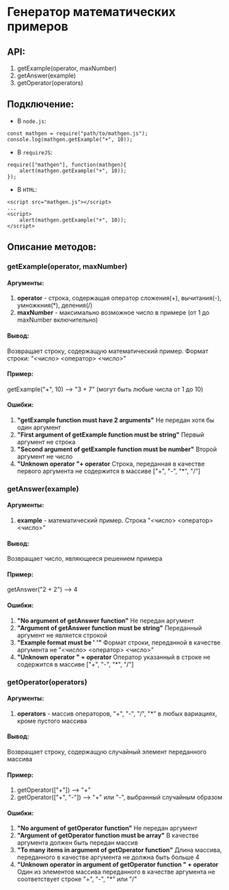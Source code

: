 ﻿Генератор математических примеров
=================================

API:
----
1. getExample(operator, maxNumber)
2. getAnswer(example)
3. getOperator(operators)

Подключение:
------------
* В `node.js`:

```
const mathgen = require("path/to/mathgen.js");
console.log(mathgen.getExample("+", 10)); 
```

* В `requireJS`:
```
require(["mathgen"], function(mathgen){
    alert(mathgen.getExample("+", 10));
});
```
* В `HTML`:
```
<script src="mathgen.js"></script>
...
<script>
    alert(mathgen.getExample("+", 10));
</script>
```

Описание методов:
-----------------

### getExample(operator, maxNumber)

#### Аргументы:

1. **operator** - строка, содержащая оператор сложения(+), вычитания(-), умножкния(*), деления(/)
2. **maxNumber** - максимально возможное число в примере (от 1 до maxNumber включительно)

#### Вывод:
Возвращает строку, содержащую математический пример. Формат строки: "<число> <оператор> <число>"

#### Пример:
getExample("+", 10) --> "3 + 7" (могут быть любые числа от 1 до 10)

#### Ошибки:
1. **"getExample function must have 2 arguments"**
   Не передан хотя бы один аргумент
2. **"First argument of getExample function must be string"**
   Первый аргумент не строка
3. **"Second argument of getExample function must be number"**
   Второй аргумент не число
4. **"Unknown operator "+ operator**
   Строка, переданная в качестве первого аргумента не содержится в массиве ["+", "-", "*", "/"]

### getAnswer(example)

#### Аргументы:

1. **example** - математический пример. Строка "<число> <оператор> <число>"

#### Вывод:
Возвращает число, являющееся решением примера

#### Пример:
getAnswer("2 + 2") --> 4

#### Ошибки:
1. **"No argument of getAnswer function"**
   Не передан аргумент
2. **"Argument of getAnswer function must be string"**
   Переданный аргумент не является строкой
3. **"Example format must be '<number> <operator> <number>'"**
   Формат строки, переданной в качестве аргумента не "<число> <оператор> <число>"
4. **"Unknown operator " + operator**
   Оператор указанный в строке не содержится в массиве ["+", "-", "*", "/"]

### getOperator(operators)

#### Аргументы:

1. **operators** - массив операторов, "+", "-", "/", "*" в любых вариациях, кроме пустого массива

#### Вывод:
Возвращает строку, содержащую случайный элемент переданного массива

#### Пример:

1. getOperator(["+"]) --> "+"
2. getOperator(["+", "-"]) --> "+" или "-", выбранный случайным образом

#### Ошибки:
1. **"No argument of getOperator function"**
   Не передан аргумент
2. **"Argument of getOperator function must be array"**
   В качестве аргумента должен быть передан массив
3. **"To many items in argument of getOperator function"**
   Длина массива, переданного в качестве аргумента не должна быть больше 4
4. **"Unknown operator in argument of getOperator function " + operator**
   Один из элементов массива переданного в качестве аргумента не соответствует строке "+", "-", "*" или "/" 